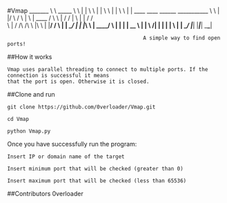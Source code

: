 #Vmap
                 _______
                 \      \        _____
                  \      \      |     |
                   \      \     |     |
                    \      \    |     |
                     \      \   |     | ____    ____   ______       ___________
                      \      \  |     |/    \  /    \ |      \     |    ____   /
                       \      \ |     /      \/      \|       \    |   |   /  /  
                        \      \|    /    /\    /\    \   |\   \   |   |__/  /
                         \           |   |  \__/  |   |   |_\   \  |    ____/
                          \          |   |        |   |    __    \ |   |
                           \        /|   |        |   |   |   \   \|   |
                            \______/ |___|        |___|___|    \___\___|
              
                    
                                                A simple way to find open ports!



##How it works
```
Vmap uses parallel threading to connect to multiple ports. If the connection is successful it means
that the port is open. Otherwise it is closed.
```

##Clone and run
```
git clone https://github.com/0verloader/Vmap.git
```
```
cd Vmap
```
```
python Vmap.py
```

Once you have successfully run the program:
```
Insert IP or domain name of the target

Insert minimum port that will be checked (greater than 0)

Insert maximum port that will be checked (less than 65536)
```

##Contributors
0verloader
